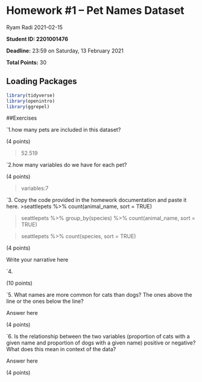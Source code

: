 Homework \#1 – Pet Names Dataset
================
Ryam Radi
2021-02-15

**Student ID: 2201001476**

**Deadline:** 23:59 on Saturday, 13 February 2021

**Total Points:** 30

## Loading Packages

``` r
library(tidyverse)
library(openintro)
library(ggrepel)
```

\#\#Exercises

\`1.how many pets are included in this dataset?

(4 points)

> 52.519

\`2.how many variables do we have for each pet?

(4 points)

> variables:7

\`3. Copy the code provided in the homework documentation and paste it
here. &gt;seattlepets %&gt;% count(animal\_name, sort = TRUE)

> seattlepets %&gt;% group\_by(species) %&gt;% count(animal\_name, sort
> = TRUE)

> seattlepets %&gt;% count(species, sort = TRUE)

(4 points)

Write your narrative here

\`4.

(10 points)

\`5. What names are more common for cats than dogs? The ones above the
line or the ones below the line?

Answer here

(4 points)

\`6. Is the relationship between the two variables (proportion of cats
with a given name and proportion of dogs with a given name) positive or
negative? What does this mean in context of the data?

Answer here

(4 points)
